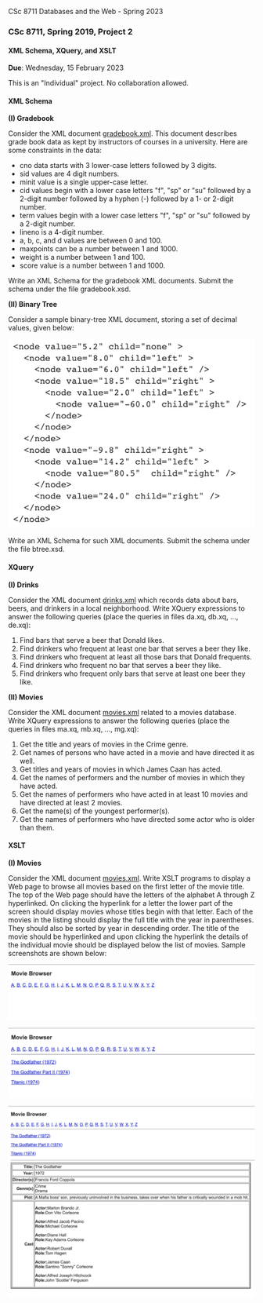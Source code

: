  CSc 8711 Databases and the Web - Spring 2023

### CSc 8711, Spring 2019, Project 2

#### XML Schema, XQuery, and XSLT

**Due**: Wednesday, 15 February 2023

This is an "Individual" project. No collaboration allowed.

#### XML Schema

**(I) Gradebook**

Consider the XML document [gradebook.xml](https://tinman.cs.gsu.edu/~raj/8711/sp23/p2/gradebook.xml). This document describes grade book data as kept by instructors of courses in a university. Here are some constraints in the data:

*   cno data starts with 3 lower-case letters followed by 3 digits.
*   sid values are 4 digit numbers.
*   minit value is a single upper-case letter.
*   cid values begin with a lower case letters "f", "sp" or "su" followed by a 2-digit number followed by a hyphen (-) followed by a 1- or 2-digit number.
*   term values begin with a lower case letters "f", "sp" or "su" followed by a 2-digit number.
*   lineno is a 4-digit number.
*   a, b, c, and d values are between 0 and 100.
*   maxpoints can be a number between 1 and 1000.
*   weight is a number between 1 and 100.
*   score value is a number between 1 and 1000.

Write an XML Schema for the gradebook XML documents. Submit the schema under the file gradebook.xsd.

**(II) Binary Tree**

Consider a sample binary-tree XML document, storing a set of decimal values, given below:

![](./binary.png)

Write an XML Schema for such XML documents. Submit the schema under the file btree.xsd.

#### XQuery

**(I) Drinks**

Consider the XML document [drinks.xml](https://tinman.cs.gsu.edu/~raj/8711/sp23/p2/drinks.xml) which records data about bars, beers, and drinkers in a local neighborhood. Write XQuery expressions to answer the following queries (place the queries in files da.xq, db.xq, ..., de.xq):

1.  Find bars that serve a beer that Donald likes.
2.  Find drinkers who frequent at least one bar that serves a beer they like.
3.  Find drinkers who frequent at least all those bars that Donald frequents.
4.  Find drinkers who frequent no bar that serves a beer they like.
5.  Find drinkers who frequent only bars that serve at least one beer they like.

**(II) Movies**

Consider the XML document [movies.xml](https://tinman.cs.gsu.edu/~raj/8711/sp23/p2/movies.xml) related to a movies database. Write XQuery expressions to answer the following queries (place the queries in files ma.xq, mb.xq, ..., mg.xq):

1.  Get the title and years of movies in the Crime genre.
2.  Get names of persons who have acted in a movie and have directed it as well.
3.  Get titles and years of movies in which James Caan has acted.
4.  Get the names of performers and the number of movies in which they have acted.
5.  Get the names of performers who have acted in at least 10 movies and have directed at least 2 movies.
6.  Get the name(s) of the youngest performer(s).
7.  Get the names of performers who have directed some actor who is older than them.

#### XSLT

**(I) Movies**

Consider the XML document [movies.xml](https://tinman.cs.gsu.edu/~raj/8711/sp23/p2/movies.xml). Write XSLT programs to display a Web page to browse all movies based on the first letter of the movie title. The top of the Web page should have the letters of the alphabet A through Z hyperlinked. On clicking the hyperlink for a letter the lower part of the screen should display movies whose titles begin with that letter. Each of the movies in the listing should display the full title with the year in parentheses. They should also be sorted by year in descending order. The title of the movie should be hyperlinked and upon clicking the hyperlink the details of the individual movie should be displayed below the list of movies. Sample screenshots are shown below:

![](./page1.png)

![](./page2.png)

![](./page3.png)
